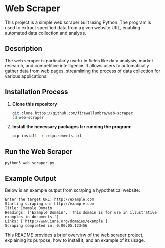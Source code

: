 # Web Scraper

This project is a simple web scraper built using Python. The program is used to extract specified data from a given website URL, enabling automated data collection and analysis.

## Description

The web scraper is particularly useful in fields like data analysis, market research, and competitive intelligence. It allows users to automatically gather data from web pages, streamlining the process of data collection for various applications.

## Installation Process

1. **Clone this repository**
   ```bash
   git clone https://github.com/firewallumbra/web-scraper
   cd web-scraper
   ```

2. **Install the necessary packages for running the program:**
   ```bash
   pip install -r requirements.txt
   ```

## Run the Web Scraper

```bash
python3 web_scraper.py
```

## Example Output

Below is an example output from scraping a hypothetical website:

```
Enter the target URL: http://example.com
Starting scraping on: http://example.com
Title: Example Domain
Headings: ['Example Domain', 'This domain is for use in illustrative examples in documents.']
Links: ['http://www.iana.org/domains/example']
Scraping completed in: 0:00:05.123456
```

This README provides a brief overview of the web scraper project, explaining its purpose, how to install it, and an example of its usage.
